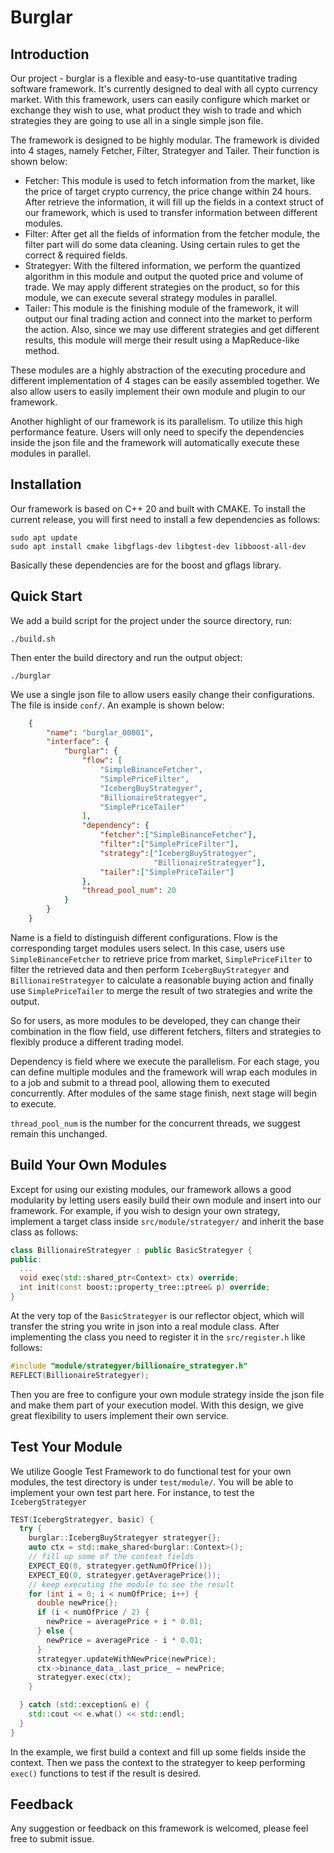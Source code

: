 # Burglar
## Introduction
Our project - burglar is a flexible and easy-to-use quantitative trading software framework. It's currently designed to deal with all cypto currency market. With this framework, users can easily configure which market or exchange they wish to use, what product they wish to trade and which strategies they are going to use all in a single simple json file.

The framework is designed to be highly modular. The framework is divided into 4 stages, namely Fetcher, Filter, Strategyer and Tailer. Their function is shown below: 
- Fetcher: This module is used to fetch information from the market, like the price of target crypto currency, the price change within 24 hours. After retrieve the information, it will fill up the fields in a context struct of our framework, which is used to transfer information between different modules.
- Filter: After get all the fields of information from the fetcher module, the filter part will do some data cleaning. Using certain rules to get the correct \& required fields.
- Strategyer: With the filtered information, we perform the quantized algorithm in this module and output the quoted price and volume of trade. We may apply different strategies on the product, so for this module, we can execute several strategy modules in parallel.
- Tailer: This module is the finishing module of the framework, it will output our final trading action and connect into the market to perform the action. Also, since we may use different strategies and get different results, this module will merge their result using a MapReduce-like method.

These modules are a highly abstraction of the executing procedure and different implementation of 4 stages can be easily assembled together. We also allow users to easily implement their own module and plugin to our framework.

Another highlight of our framework is its parallelism. To utilize this high performance feature. Users will only need to specify the dependencies inside the json file and the framework will automatically execute these modules in parallel.

## Installation

Our framework is based on C++ 20 and built with CMAKE. To install the current release, you will first need to install a few dependencies as follows:
```shell
sudo apt update
sudo apt install cmake libgflags-dev libgtest-dev libboost-all-dev
```
Basically these dependencies are for the boost and gflags library.

## Quick Start
We add a build script for the project under the source directory, run:
```shell
./build.sh
```

Then enter the build directory and run the output object:
```shell
./burglar
```

We use a single json file to allow users easily change their configurations. The file is inside `conf/`. An example is shown below:
```json
    {
        "name": "burglar_00001",
        "interface": {
            "burglar": {
                "flow": [
                    "SimpleBinanceFetcher",
                    "SimplePriceFilter",
                    "IcebergBuyStrategyer",
                    "BillionaireStrategyer",
                    "SimplePriceTailer"
                ],
                "dependency": {
                    "fetcher":["SimpleBinanceFetcher"],
                    "filter":["SimplePriceFilter"],
                    "strategy":["IcebergBuyStrategyer",
                                "BillionaireStrategyer"],
                    "tailer":["SimplePriceTailer"]
                },
                "thread_pool_num": 20
            }
        }
    }
```

Name is a field to distinguish different configurations. Flow is the corresponding target modules users select. In this case, users use `SimpleBinanceFetcher` to retrieve price from market, `SimplePriceFilter` to filter the retrieved data and then perform `IcebergBuyStrategyer` and `BillionaireStrategyer` to calculate a reasonable buying action and finally use `SimplePriceTailer` to merge the result of two strategies and write the output.

So for users, as more modules to be developed, they can change their combination in the flow field, use different fetchers, filters and strategies to flexibly produce a different trading model.

Dependency is field where we execute the parallelism. For each stage, you can define multiple modules and the framework will wrap each modules in to a job and submit to a thread pool, allowing them to executed concurrently. After modules of the same stage finish, next stage will begin to execute. 

`thread_pool_num` is the number for the concurrent threads, we suggest remain this unchanged.


## Build Your Own Modules

Except for using our existing modules, our framework allows a good modularity by letting users easily build their own module and insert into our framework. For example, if you wish to design your own strategy, implement a target class inside `src/module/strategyer/` and inherit the base class as follows:
```C++
class BillionaireStrategyer : public BasicStrategyer {
public:
  ...
  void exec(std::shared_ptr<Context> ctx) override;
  int init(const boost::property_tree::ptree& p) override;
}
```

At the very top of the `BasicStrategyer` is our reflector object, which will transfer the string you write in json into a real module class. After implementing the class you need to register it in the `src/register.h` like follows:
```C++
#include "module/strategyer/billionaire_strategyer.h"
REFLECT(BillionaireStrategyer);
```
Then you are free to configure your own module strategy inside the json file and make them part of your execution model. With this design, we give great flexibility to users implement their own service.

## Test Your Module

We utilize Google Test Framework to do functional test for your own modules, the test directory is under `test/module/`. You will be able to implement your own test part here. For instance, to test the `IcebergStrategyer`
```C++
TEST(IcebergStrategyer, basic) {
  try {
    burglar::IcebergBuyStrategyer strategyer{};
    auto ctx = std::make_shared<burglar::Context>();
    // fill up some of the context fields
    EXPECT_EQ(0, strategyer.getNumOfPrice());
    EXPECT_EQ(0, strategyer.getAveragePrice());
    // keep executing the module to see the result
    for (int i = 0; i < numOfPrice; i++) {
      double newPrice{};
      if (i < numOfPrice / 2) {
        newPrice = averagePrice + i * 0.01;
      } else {
        newPrice = averagePrice - i * 0.01;
      }
      strategyer.updateWithNewPrice(newPrice);
      ctx->binance_data_.last_price_ = newPrice;
      strategyer.exec(ctx);
    }

  } catch (std::exception& e) {
    std::cout << e.what() << std::endl;
  }
}
```
In the example, we first build a context and fill up some fields inside the context. Then we pass the context to the strategyer to keep performing `exec()` functions to test if the result is desired.

## Feedback

Any suggestion or feedback on this framework is welcomed, please feel free to submit issue.
